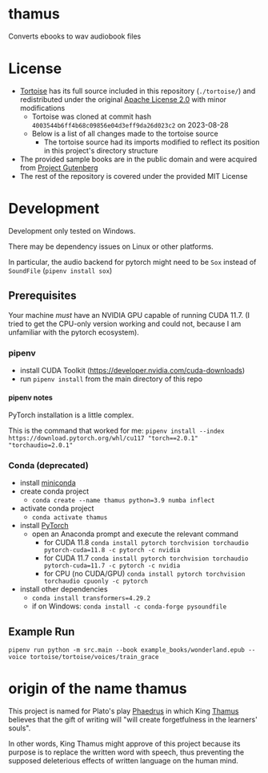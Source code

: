 # thamus
Converts ebooks to wav audiobook files

# License

- [Tortoise](https://github.com/neonbjb/tortoise-tts/tree/main) has its full source included in this repository (`./tortoise/`) and redistributed under the original [Apache License 2.0](./tortoise/LICENSE) with minor modifications
    - Tortoise was cloned at commit hash `4003544b6ff4b68c09856e04d3eff9da26d023c2` on 2023-08-28
    - Below is a list of all changes made to the tortoise source
        - The tortoise source had its imports modified to reflect its position in this project's directory structure
- The provided sample books are in the public domain and were acquired from [Project Gutenberg](https://www.gutenberg.org/)
- The rest of the repository is covered under the provided MIT License

# Development

Development only tested on Windows.

There may be dependency issues on Linux or other platforms.

In particular, the audio backend for pytorch might need to be `Sox` instead of `SoundFile` (`pipenv install sox`)

## Prerequisites

Your machine _must_ have an NVIDIA GPU capable of running CUDA 11.7. (I tried to get the CPU-only version working and could not, because I am unfamiliar with the pytorch ecosystem).

### pipenv

- install CUDA Toolkit (https://developer.nvidia.com/cuda-downloads)
- run `pipenv install` from the main directory of this repo

#### pipenv notes

PyTorch installation is a little complex.

This is the command that worked for me: `pipenv install --index https://download.pytorch.org/whl/cu117 "torch==2.0.1" "torchaudio=2.0.1"`

### Conda (deprecated)

- install [miniconda](https://docs.conda.io/en/latest/miniconda.html)
- create conda project
    - `conda create --name thamus python=3.9 numba inflect`
- activate conda project
    - `conda activate thamus`
- install [PyTorch](https://pytorch.org/get-started/locally/)
    - open an Anaconda prompt and execute the relevant command
        - for CUDA 11.8 `conda install pytorch torchvision torchaudio pytorch-cuda=11.8 -c pytorch -c nvidia`
        - for CUDA 11.7 `conda install pytorch torchvision torchaudio pytorch-cuda=11.7 -c pytorch -c nvidia`
        - for CPU (no CUDA/GPU) `conda install pytorch torchvision torchaudio cpuonly -c pytorch`
- install other dependencies
    - `conda install transformers=4.29.2`
    - if on Windows: `conda install -c conda-forge pysoundfile`

## Example Run

`pipenv run python -m src.main --book example_books/wonderland.epub --voice tortoise/tortoise/voices/train_grace`

# origin of the name thamus

This project is named for Plato's play [Phaedrus](http://classics.mit.edu/Plato/phaedrus.html) in which King [Thamus](https://en.wikipedia.org/wiki/Thamus_(mythical_King_of_Egypt)) believes that the gift of writing will "will create forgetfulness in the learners' souls".

In other words, King Thamus might approve of this project because its purpose is to replace the written word with speech, thus preventing the supposed deleterious effects of written language on the human mind.
